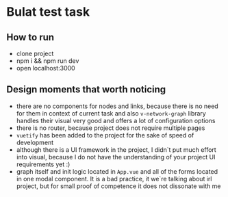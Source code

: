 # Bulat test task

## How to run

- clone project
- npm i && npm run dev
- open localhost:3000

## Design moments that worth noticing

- there are no components for nodes and links, because there is no need for them in context of current task and also `v-network-graph` library handles their visual very good and offers a lot of configuration options
- there is no router, because project does not require multiple pages
- `vuetify` has been added to the project for the sake of speed of development
- although there is a UI framework in the project, I didn`t put much effort into visual, because I do not have the understanding of your project UI requirements yet :)
- graph itself and init logic located in `App.vue` and all of the forms located in one modal component. It is a bad practice, it we`re talking about irl project, but for small proof of competence it does not dissonate with me  